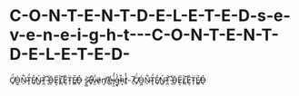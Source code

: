 # C-O-N-T-E-N-T-D-E-L-E-T-E-D-s-e-v-e-n-e-i-g-h-t---C-O-N-T-E-N-T-D-E-L-E-T-E-D-
C̸̘̈́O̵͖͗N̴̠͋T̴͓̈́E̸̱̒Ń̴̻T̵̪͝ ̵͉̍D̵͈̆Ë̷͙L̸̪͝É̷͔T̴̗̈Ĕ̸̻D̶̘̉ s̷̨̻͝e̸̥̍̚v̴̫̈́ẹ̷̈n̸̛̮ ̸̢͛e̷̼̓i̷̙̫̒́g̶̢̒̀ȟ̴͙t̸̹̔͐- ̸̅ͅC̸̘̈́O̵͖͗N̴̠͋T̴͓̈́E̸̱̒Ń̴̻T̵̪͝ ̵͉̍D̵͈̆Ë̷͙L̸̪͝É̷͔T̴̗̈Ĕ̸̻D̶̘̉
